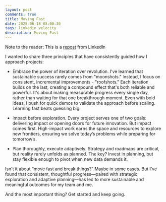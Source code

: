 ```yaml
---
layout: post
comments: true
title: Moving Fast
date: 2025-06-18 08:00:30
tags: linkedin velocity
description: Moving Fast
---
```


Note to the reader: This is a [repost](https://www.linkedin.com/posts/yewjinlim_i-wanted-to-share-three-principles-that-have-activity-7298114499113336833-2xe8?utm_source=share&utm_medium=member_desktop&rcm=ACoAAAD4xmMBhqAf0RkmEot2NJkJA3gvq31H7Os) from LinkedIn

I wanted to share three principles that have consistently guided how I approach projects:

- Embrace the power of iteration over revolution. I've learned that sustainable success rarely comes from "moonshots." Instead, I focus on consistent, incremental improvements - "roofshots." Each iteration builds on the last, creating a compound effect that's both reliable and powerful. It's about making measurable progress every single day, rather than waiting for that one breakthrough moment. Even with bold ideas, I push for quick demos to validate the approach before scaling. Learning fast beats guessing big.

- Impact before exploration. Every project serves one of two goals: delivering impact or opening doors for future innovation. But impact comes first. High-impact work earns the space and resources to explore new frontiers, ensuring we solve today’s problems while preparing for tomorrow’s.

- Plan thoroughly, execute adaptively. Strategy and roadmaps are critical, but reality rarely unfolds as planned. The key? Invest in planning, but stay flexible enough to pivot when new data demands it.

Isn't it about “move fast and break things?” Maybe in some cases. But I’ve found that consistent, thoughtful progress—paired with strategic exploration and adaptive planning—has led to more sustainable and meaningful outcomes for my team and me.

And the most important thing? Get started and keep going.
